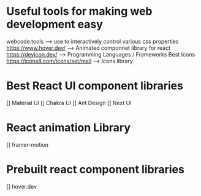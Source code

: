 #  Useful tools for making web development easy

  webcode.tools --> use to interactively control various css properties
  https://www.hover.dev/ --> Animated componnet library for react
  https://devicon.dev/ --> Programming Languages / Frameworks Best Icons
  https://icons8.com/icons/set/mail --> Icons library

  # Best React UI component libraries
  [] Material UI
  [] Chakra UI
  [] Ant Design
  [] Next UI

  # React animation Library
  [] framer-motion


  # Prebuilt react component libraries
  [] hover.dev
